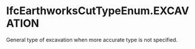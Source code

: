 IfcEarthworksCutTypeEnum.EXCAVATION
===================================
General type of excavation when more accurate type is not specified.  
  


